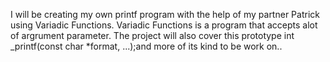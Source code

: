I will be creating my own printf program with the help of my partner Patrick using Variadic Functions. Variadic Functions is a program that accepts alot of argrument parameter.
The project will also cover this prototype int _printf(const char *format, ...);and more of its kind to be work on..

